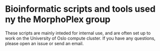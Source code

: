 # Bioinformatic scripts and tools used ny the MorphoPlex group

These scripts are mainly inteded for internal use, and are often set up to work on the University of Oslo compute cluster. If you have any questions, please open an issue or send an email.
